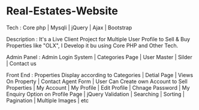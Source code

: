 # Real-Estates-Website
 
Tech : Core php | Mysqli | jQuery | Ajax | Bootstrap 


Description : It's a Live Client Project for Multiple User Profile to Sell & Buy Properties  like "OLX", I Develop it bu using Core PHP and Other Tech.


Admin Panel : Admin Login System | Categories Page | User Master | Silder | Contact us 


Front End :  Properties Display according to Categories | Detial Page |  Views On Property | Contact Agent Form | User Can Create own Account to Sell Properties |  My Account | My Profile | Edit Profile | Chnage Password | My Enquiry Option on Profile Page |  jQuery Validation | Searching | Sorting | Pagination | Multiple Images | etc 
